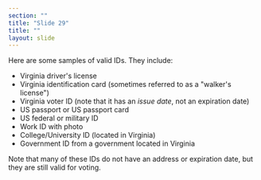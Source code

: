 ```yaml
---
section: ""
title: "Slide 29"
title: ""
layout: slide
---
```


Here are some samples of valid IDs. They include:

- Virginia driver's license
- Virginia identification card (sometimes referred to as a "walker's license")
- Virginia voter ID (note that it has an _issue date_, not an expiration date)
- US passport or US passport card
- US federal or military ID
- Work ID with photo
- College/University ID (located in Virginia)
- Government ID from a government located in Virginia

Note that many of these IDs do not have an address or expiration date, but they are still valid for voting.

